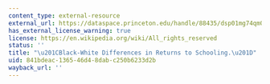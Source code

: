 ```yaml
---
content_type: external-resource
external_url: https://dataspace.princeton.edu/handle/88435/dsp01mg74qm09j
has_external_license_warning: true
license: https://en.wikipedia.org/wiki/All_rights_reserved
status: ''
title: "\u201CBlack-White Differences in Returns to Schooling.\u201D"
uid: 841bdeac-1365-46d4-8dab-c250b6233d2b
wayback_url: ''
---
```

